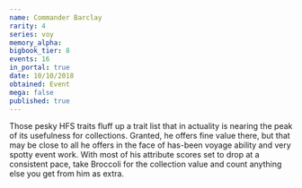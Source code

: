 ```yaml
---
name: Commander Barclay
rarity: 4
series: voy
memory_alpha:
bigbook_tier: 8
events: 16
in_portal: true
date: 10/10/2018
obtained: Event
mega: false
published: true
---
```


Those pesky HFS traits fluff up a trait list that in actuality is nearing the peak of its usefulness for collections. Granted, he offers fine value there, but that may be close to all he offers in the face of has-been voyage ability and very spotty event work. With most of his attribute scores set to drop at a consistent pace, take Broccoli for the collection value and count anything else you get from him as extra.
